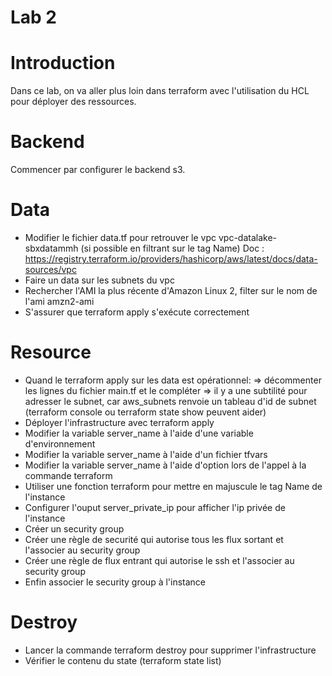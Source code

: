 # Lab 2

# Introduction

Dans ce lab, on va aller plus loin dans terraform avec l'utilisation du HCL pour déployer des ressources.

# Backend
Commencer par configurer le backend s3.

# Data
 * Modifier le fichier data.tf pour retrouver le vpc vpc-datalake-sbxdatammh (si possible en filtrant sur le tag Name)
    Doc : https://registry.terraform.io/providers/hashicorp/aws/latest/docs/data-sources/vpc
 * Faire un data sur les subnets du vpc
 * Rechercher l'AMI la plus récente d'Amazon Linux 2, filter sur le nom de l'ami amzn2-ami
 * S'assurer que terraform apply s'exécute correctement

     
# Resource
 * Quand le terraform apply sur les data est opérationnel:
	=> décommenter les lignes du fichier main.tf et le compléter
	=> il y a une subtilité pour adresser le subnet, car aws_subnets renvoie un tableau d'id de subnet (terraform console ou terraform state show peuvent aider)
 * Déployer l'infrastructure avec terraform apply
 * Modifier la variable server_name à l'aide d'une variable d'environnement
 * Modifier la variable server_name à l'aide d'un fichier tfvars
 * Modifier la variable server_name à l'aide d'option lors de l'appel à la commande terraform
 * Utiliser une fonction terraform pour mettre en majuscule le tag Name de l'instance
 * Configurer l'ouput server_private_ip pour afficher l'ip privée de l'instance
 * Créer un security group
 * Créer une règle de securité qui autorise tous les flux sortant et l'associer au security group
 * Créer une règle de flux entrant qui autorise le ssh et l'associer au security group
 * Enfin associer le security group à l'instance

# Destroy
 * Lancer la commande terraform destroy pour supprimer l'infrastructure
 * Vérifier le contenu du state (terraform state list)

